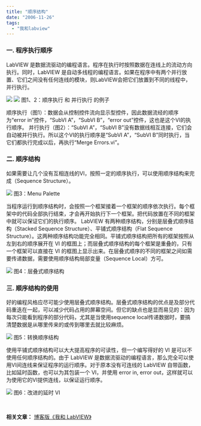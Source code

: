 ```yaml
---
title: "顺序结构"
date: "2006-11-26"
tags: 
  - "我和labview"
---
```


### 一. 程序执行顺序

LabVIEW 是数据流驱动的编程语言。程序在执行时按照数据在连线上的流动方向执行。同时，LabVIEW 是自动多线程的编程语言。如果在程序中有两个并行放置、它们之间没有任何连线的模块，则LabVIEW会把它们放置到不同的线程中，并行执行。

[](http://tk1.storage.msn.com/x1pxOYwqu4SjF5G0W4dmEwaKLtSa4ws0-_l23pai0BiY4CZBT9lSnNoifUs7uTWvOlb-Wk-XmbFc0fGm0FbcElGB_Ep1K_6eGAni7RSAyzB5GUwbp5orkdwZciVhYFs2duh2krFLDeMbX5ddG4G7hbBZvGdrdRxC-7Q)![](http://tkfiles.storage.msn.com/x1pN1mp8dKYgTFV_lNTUY6FnbAsbh2OJQ9JzLx6cacTFbxOyEnyJqi135JMZoSLSmLASswgMebBJDG81XdaFpxmJ45iNli3ggtMZczikWvzmb0) [![](http://tk1.storage.msn.com/x1pxOYwqu4SjF5G0W4dmEwaKLtSa4ws0-_l23pai0BiY4AJOTv47_AGS-XgZHu8iDOPLxaqbK2Gzr7fEHwbyayf7xKyVYHi3wm4RROG9SRNt25OIM4A3b1JNGGkZx5Qg1GQlRRfKc_n33bxErHyDXyZTQ)](http://tk1.storage.msn.com/x1pxOYwqu4SjF5G0W4dmEwaKLtSa4ws0-_l23pai0BiY4C5NShf7e3yfhWR3cVSDumBdwqX50cw-cjhHLoVWNLGcNTMaRvNKi4AVcwLJjW3VfalkmFACLIlJfOnw6-HXfnnWQTDGVwNACR6e6BAyAPymSl-uTEbG8MC) 图1、2：顺序执行 和 并行执行 的例子

顺序执行（图1）：数据会从控制控件流向显示型控件，因此数据流经的顺序为“error in”控件，“SubVI A”，“SubVI B”，“error out”控件，这也是这个VI的执行顺序。 并行执行（图2）：“SubVI A”，“SubVI B”没有数据线相互连接，它们会自动被并行执行。所以这个VI的执行顺序是“SubVI A”，“SubVI B”同时执行，当它们都执行完成以后，再执行“Merge Errors.vi”。

### 二. 顺序结构

如果需要让几个没有互相连线的VI，按照一定的顺序执行，可以使用顺序结构来完成（Sequence Structure）。

[](http://tk1.storage.msn.com/x1pxOYwqu4SjF5G0W4dmEwaKLtSa4ws0-_l23pai0BiY4Cro29mtkY1rF7NJzVeR0CgEeUHOosUGTOIqJxeVCV_aOnf0aLgxRf9et5dxklkPybFrkmrvyVwyM46DcWamvVRHYK9r_WxzIGS_zxKi8PHOkQfjNWBSRIx)![](http://tkfiles.storage.msn.com/x1pN1mp8dKYgTFV_lNTUY6FnbAsbh2OJQ9JdgYkau1u9Yjrs_MgcKV7tMmeWmcl-vT0qZcWwQCWRJ_tIrjblF2l6faVtQPQwu9rVe72XjtFmtGUu2z_8CT9Gg) 图3：Menu Palette

当程序运行到顺序结构时，会按照一个框架接着一个框架的顺序依次执行。每个框架中的代码全部执行结束，才会再开始执行下一个框架。把代码放置在不同的框架中就可以保证它们的执行顺序。 LabVIEW 有两种顺序结构，分别是层叠式顺序结构（Stacked Sequence Structure）、平铺式顺序结构（Flat Sequence Structure）。这两种顺序结构功能完全相同。平铺式顺序结构把所有的框架按照从左到右的顺序展开在 VI 的框图上；而层叠式顺序结构的每个框架是重叠的，只有一个框架可以直接在 VI 的框图上显示出来。在层叠式顺序的不同的框架之间如需要传递数据，需要使用顺序结构局部变量（Sequence Local）方可。

[![](http://tk1.storage.msn.com/x1pxOYwqu4SjF5G0W4dmEwaKLtSa4ws0-_l23pai0BiY4A8q2LirLQ2tyHqHa5EFiGJx4gTYPGOKM_3zQuem0mMc3YTT6iZSyu7pRjW8_EcUTlTuLTtujeVWA9hTZBtvibPw8NcwLQFuOJQraXPfXqkeYxIdJX1dhbV)](http://tk1.storage.msn.com/x1pxOYwqu4SjF5G0W4dmEwaKLtSa4ws0-_l23pai0BiY4DEMNYIPkHvVX4Q0FvDaWalxvrS-heXHhFyekMWTc79UD0gM5AtgNax1Towi3I_hHqU0_ZHjImL9Tko6V1RtWR8tlTA0Gjb5l_PHlbei3YbWVlM0_bv3aRH) 图4：层叠式顺序结构

### 三. 顺序结构的使用

好的编程风格应尽可能少使用层叠式顺序结构。层叠式顺序结构的优点是及部分代码重迭在一起，可以减少代码占用的屏幕空间。但它的缺点也是显而易见的：因为每次只能看到程序的部分代码，尤其是当使用sequence local传递数据时，要搞清楚数据是从哪里传来的或传到哪里去就比较麻烦。

[![](http://tk1.storage.msn.com/x1pxOYwqu4SjF5G0W4dmEwaKLtSa4ws0-_l23pai0BiY4DtzEZyljb_5L_J-vPDTF-tp6CFVPVzLLdGBr3s7g-h2FlF21XJao4EnxDuJKJLQSV21U0uWCgPNW1LbAaJ0rcKfLy1JMvpzq9OGXdNAPqxUyd0aceSwG2a)](http://tk1.storage.msn.com/x1pxOYwqu4SjF5G0W4dmEwaKLtSa4ws0-_l23pai0BiY4ACQx9-m2ZmApRyGHYyQ3Zw6jADzE_94zU3Jl7lgL0xOG3ONOFO_Cm4y9lT7KypsGhqZww7-xKBVxQ2H8oqZwbI0eZHmKOQYzUF2aXdI5eFiw2aPTeYT-kF) 图5：转换顺序结构

使用平铺式顺序结构可以大大提高程序的可读性，但一个编写得好的 VI 是可以不使用任何顺序结构的。由于 LabVIEW 是数据流驱动的编程语言，那么完全可以使用VI间连线来保证程序的运行顺序。对于原本没有可连线的 LabVIEW 自带函数，比如延时函数，也可以为其包装一个 VI，并使用 error in, error out，这样就可以为使用它的VI提供连线，以保证运行顺序。

[](http://tk1.storage.msn.com/x1pxOYwqu4SjF5G0W4dmEwaKLtSa4ws0-_l23pai0BiY4DngyFwZGEDIiRtPW0GTH_vb75YRKiLSgIvULiuI1vDLeWtb2YqxZcD4LvTyADk3l5HgFAeyCbGwS3TL96bsFi0QQpH4_17pkGvY-b3U5VnuQX4Q40YvE7p)![](http://tkfiles.storage.msn.com/x1pN1mp8dKYgTFV_lNTUY6FnbAsbh2OJQ9JtOEt1SzcxYdiY4z3iFkWSkg28DdapUjp7OB0_tVf0c9QuzyBQEmjZTYt96963QkOKg0jyXThPJwwU1l2HC5ryQ) 图6：改进的延时 VI

 

**相关文章：** [博客版《我和 LabVIEW》](http://ruanqizhen.wordpress.com/2005/11/07/%E6%88%91%E5%92%8C-labview/)
